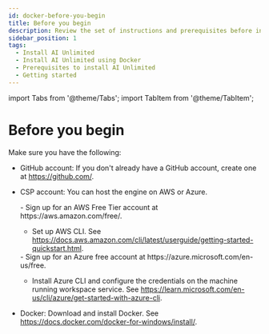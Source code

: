 ```yaml
---
id: docker-before-you-begin
title: Before you begin
description: Review the set of instructions and prerequisites before installing Teradata AI Unlimited.
sidebar_position: 1
tags:
  - Install AI Unlimited
  - Install AI Unlimited using Docker
  - Prerequisites to install AI Unlimited
  - Getting started
---
```

import Tabs from '@theme/Tabs';
import TabItem from '@theme/TabItem';

# Before you begin

Make sure you have the following:

- GitHub account: If you don't already have a GitHub account, create one at https://github.com/.
- CSP account: You can host the engine on AWS or Azure. 


  <Tabs>
  <TabItem value="aws" label="AWS" default>
    - Sign up for an AWS Free Tier account at https://aws.amazon.com/free/.
    
    - Set up AWS CLI. See https://docs.aws.amazon.com/cli/latest/userguide/getting-started-quickstart.html.
    
  </TabItem>
  <TabItem value="azure" label="Azure">
   - Sign up for an Azure free account at https://azure.microsoft.com/en-us/free. 
   
   - Install Azure CLI and configure the credentials on the machine running workspace service. See https://learn.microsoft.com/en-us/cli/azure/get-started-with-azure-cli.
  </TabItem>
  </Tabs>

- Docker: Download and install Docker. See https://docs.docker.com/docker-for-windows/install/.
